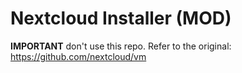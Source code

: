 Nextcloud Installer (MOD)
============

**IMPORTANT** don't use this repo. Refer to the original: <https://github.com/nextcloud/vm>

